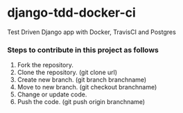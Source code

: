 # django-tdd-docker-ci
Test Driven Django app with Docker, TravisCI and Postgres

### Steps to contribute in this project as follows
1. Fork the repository.
2. Clone the repository. (git clone url)
3. Create new branch. (git branch branchname)
4. Move to new branch. (git checkout branchname)
5. Change or update code.
6. Push the code. (git push origin branchname) 
